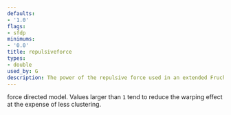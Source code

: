 ```yaml
---
defaults:
- '1.0'
flags:
- sfdp
minimums:
- '0.0'
title: repulsiveforce
types:
- double
used_by: G
description: The power of the repulsive force used in an extended Fruchterman-Reingold
---
```

force directed model. Values larger than `1` tend to reduce 
the warping effect at the expense of less clustering.
